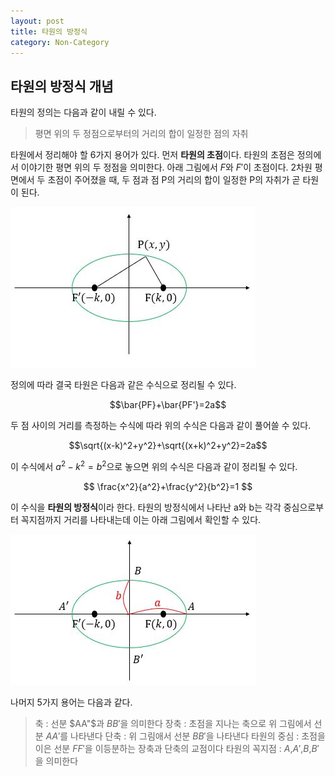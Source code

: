```yaml
---
layout: post
title: 타원의 방정식
category: Non-Category
---
```


## 타원의 방정식 개념

타원의 정의는 다음과 같이 내릴 수 있다.

> 평면 위의 두 정점으로부터의 거리의 합이 일정한 점의 자취 

타원에서 정리해야 할 6가지 용어가 있다.
먼저 **타원의 초점**이다. 타원의 초점은 정의에서 이야기한 평면 위의 두 정점을 의미한다.
아래 그림에서 $F$와 $F'$이 초점이다.
2차원 평면에서 두 초점이 주어졌을 때, 두 점과 점 P의 거리의 합이 일정한 P의 자취가 곧 타원이 된다.

![](/public/img/EquationsofEllipses-figure1.JPG "Figure1 of Equations of Ellipses")

정의에 따라 결국 타원은 다음과 같은 수식으로 정리될 수 있다.

$$\bar{PF}+\bar{PF'}=2a$$

두 점 사이의 거리를 측정하는 수식에 따라 위의 수식은 다음과 같이 풀어쓸 수 있다.

$$\sqrt{(x-k)^2+y^2}+\sqrt{(x+k)^2+y^2}=2a$$

이 수식에서 $a^2-k^2 = b^2$으로 놓으면 위의 수식은 다음과 같이 정리될 수 있다.

$$ \frac{x^2}{a^2}+\frac{y^2}{b^2}=1 $$

이 수식을 **타원의 방정식**이라 한다.
타원의 방정식에서 나타난 a와 b는 각각 중심으로부터 꼭지점까지 거리를 나타내는데 이는 아래 그림에서 확인할 수 있다.

![](/public/img/EquationsofEllipses-figure2.JPG "Figure2 of Equations of Ellipses")

나머지 5가지 용어는 다음과 같다.

> 축 : 선분 $AA"$과 $BB'$을 의미한다
> 장축 : 초점을 지나는 축으로 위 그림에서 선분 $AA'$를 나타낸다
> 단축 : 위 그림애서 선분 $BB'$을 나타낸다
> 타원의 중심 : 초점을 이은 선분 $FF'$을 이등분하는 장축과 단축의 교점이다
> 타원의 꼭지점 : $A$,$A'$,$B$,$B'$을 의미한다

